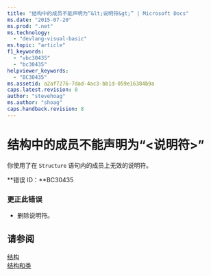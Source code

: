 ```yaml
---
title: "结构中的成员不能声明为“&lt;说明符&gt;” | Microsoft Docs"
ms.date: "2015-07-20"
ms.prod: ".net"
ms.technology: 
  - "devlang-visual-basic"
ms.topic: "article"
f1_keywords: 
  - "vbc30435"
  - "bc30435"
helpviewer_keywords: 
  - "BC30435"
ms.assetid: a2af7276-7dad-4ac3-bb1d-059e16384b9a
caps.latest.revision: 8
author: "stevehoag"
ms.author: "shoag"
caps.handback.revision: 8
---
```

# 结构中的成员不能声明为“&lt;说明符&gt;”
你使用了在 `Structure` 语句内的成员上无效的说明符。  
  
 **错误 ID：**BC30435  
  
### 更正此错误  
  
-   删除说明符。  
  
## 请参阅  
 [结构](../../visual-basic/programming-guide/language-features/data-types/structures.md)   
 [结构和类](../../visual-basic/programming-guide/language-features/data-types/structures-and-classes.md)